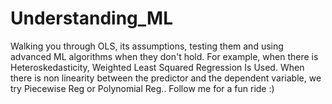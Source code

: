 # Understanding_ML
Walking you through OLS, its assumptions, testing them and using advanced ML algorithms when they don't hold. For example, when there is Heteroskedasticity, Weighted Least Squared Regression Is Used. When there is non linearity between the predictor and the dependent variable, we try Piecewise Reg or Polynomial Reg.. Follow me for a fun ride :)
